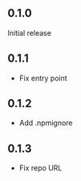 
## 0.1.0

Initial release

## 0.1.1

* Fix entry point

## 0.1.2

* Add .npmignore

## 0.1.3

* Fix repo URL

